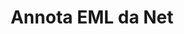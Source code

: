 ---
############################# Static ############################
layout: "auto-gen-annotation"

############################# Head ############################
head_title: "Net EML API di annotazione Annota in C#"
head_description: "Net API per creare e annotare tipi di annotazioni popolari da EML, immagini, disegni e formati di file di documenti."

############################# Header ############################
title: "Annota EML da Net"
description: ""
bg_image: "https://cms.admin.containerize.com/templates/aspose/App_Themes/V3/images/bg/header1.png"
bg_overlay: false
button:
    enable: true
    icon: "fas fa-arrow-down"
    label: "Scarica la prova gratuita"
    link: "https://downloads.groupdocs.com/annotation/net"

############################# About ############################
about:
    enable: true
    title: "Informazioni su GroupDocs.Annotation per Net API"
    content: |
        GroupDocs.Annotation for Net API è una libreria che consente di aggiungere annotazioni a PDF, Word e altri documenti su Mac, Windows o Ubuntu. [GroupDocs.Annotation for Net](/annotation/net) è un'API Net nativa per la gestione delle annotazioni con supporto completo per la creazione, l'aggiunta, la modifica, l'eliminazione, l'estrazione e l'esportazione di annotazioni da immagini e vari altri documenti. L'elenco completo dei formati di documenti supportati è disponibile in questa [pagina](https://docs.groupdocs.com/annotation/net/supported-document-formats/).
        Questa libreria ti consente di lavorare non solo con il documento EML ma anche con molti altri tipi di documenti come Word, Excel, PowerPoint, e-mail di Outlook, Visio, Adobe, OpenDocument, OpenOffice, Photoshop, AutoCad e molti altri.
        L'API GroupDocs.Annotation per Net consente di creare e aggiungere nuove note, modificare annotazioni, estrarre commenti, annotazioni e rimuoverle dai documenti. La libreria supporta 13 diversi tipi di annotazione, tra cui Testo, Polilinea, Area, Sottolineato, Punto, Filigrana, Freccia, Ellisse, Sostituzione testo, Distanza, Campo di testo, Redazione risorsa in PDF, HTML, documenti Microsoft Word, fogli di calcolo, diagrammi, presentazioni, disegni, immagini e molti altri formati di file.
        L'esempio (vedi sotto) mostra come lavorare con il documento EML, in questo esempio puoi vedere i passaggi principali di come lavorare con GroupDocs. Annotazione: impostare una licenza, aprire un documento con cui vuoi lavorare, creare un annotazione, aggiunta di oggetti dati per impostare le proprietà di annotazione in base alle proprie esigenze e salvataggio del risultato nella posizione necessaria. Inoltre, puoi dare un'occhiata più dettagliata alle funzionalità supportate sulla nostra [pagina github](https://github.com/groupdocs-annotation/GroupDocs.Annotation-for-.NET) o nella [documentazione del nostro prodotto](https://docs.groupdocs.com/annotation/net/getting-started/).

############################# Steps ############################
howTo_Add:
steps_Add:
    enable: true
    title_left: "Passaggi per aggiungere annotazioni a EML in Net"
    content_left: |
        [GroupDocs.Annotation](/annotation/net/) rende facile per gli sviluppatori Net aggiungere vari tipi di annotazioni ai file EML all'interno di qualsiasi applicazione basata su Net implementando pochi semplici passaggi.
        *   Crea oggetti Reply con commento e data.
        *   Crea un oggetto AreaAnnotation, imposta le opzioni dell'area e aggiungi le risposte.
        *   Crea un oggetto Annotator e aggiungi l'annotazione dell'area.
        *   Salva il file di output.
    title_right: "Requisiti di sistema"
    content_right: |
        GroupDocs.Annotation for Net APIs è supportato su tutte le principali piattaforme e sistemi operativi. Prima di eseguire il codice seguente, assicurati di avere i seguenti prerequisiti installati sul tuo sistema.
        *   Sistemi operativi: Microsoft Windows, Linux, MacOS
        *   Ambienti di sviluppo: Visual Studio, Xamarin, MonoDevelop
        *   Framework: .NET Framework, .NET Standard, .NET Core, Mono
        *   Scarica l'ultima versione di GroupDocs.Annotation per .NET da [NuGet](https://www.nuget.org/packages/groupdocs.annotation)

############################# Preview ############################
preview_Add:
    enable: true
    title: Anteprima dell'annotazione ed esempio di codice
    content: |
        ![Annotation preview image](https://docs.groupdocs.com/annotation/java/images/add-text-field-annotation.png)
    code: |
        ```cs
        //Add text field annotation to the document from local disk
        using (Annotator annotator = new Annotator("input.bmp"))
        {
            TextFieldAnnotation textField = new TextFieldAnnotation
            {
                BackgroundColor = 65535,
                Box = new Rectangle(100, 100, 100, 100),
                CreatedOn = DateTime.Now,
                Text = "Some text",
                FontColor = 65535,
                FontSize = 12,
                Message = "This is text field annotation",
                Opacity = 0.7,
                PageNumber = 0,
                PenStyle = PenStyle.Dot,
                PenWidth = 3,
                FontFamily = "Arial",
                TextHorizontalAlignment = HorizontalAlignment.Center,
                Replies = new List
                {
                    new Reply
                    {
                        Comment = "First comment",
                        RepliedOn = DateTime.Now
                    },
                    new Reply
                    {
                        Comment = "Second comment",
                        RepliedOn = DateTime.Now
                    }
                }
            };
            annotator.Add(textField);
            annotator.Save("result.bmp");
        }
        ```

############################# Steps ############################
howTo_Remove:
steps_Remove:
    enable: true
    title_left: "Passaggi per rimuovere le annotazioni da EML in Net"
    content_left: |
        [GroupDocs.Annotation](/annotation/net/) rende più facile per gli sviluppatori Net rimuovere i dettagli delle annotazioni dai file EML all'interno di qualsiasi applicazione basata su Net implementando alcuni semplici passaggi.
        *   Crea oggetti Reply con commento e data.
        *   Crea un'istanza dell'oggetto SaveOptions e imposta AnnotationTypes = AnnotationType.None.
        *   Chiama il metodo di salvataggio con il percorso o il flusso del documento risultante e l'oggetto SaveOptions.

############################# Preview ############################
preview_Remove:
    enable: true
    code: |
        ```cs
        // 1- How to remove annotation from document using annotation index
        
        using (Annotator annotator = new Annotator("result.bmp"))
        {
            annotator.Remove(0);
            annotator.Save("removed.bmp");
        }
        
        // 2- How to remove annotation from document using annotation object
        
        using (Annotator annotator = new Annotator("result.bmp"))
        {
            var tmp = annotator.Get();
            annotator.Remove(tmp[0]);
            annotator.Save("removed.bmp");
        }
        
        // 3- How to remove some annotations from document using list of ID’s
        
        using (Annotator annotator = new Annotator("result.bmp"))
        {
            var idList = new List{1, 2, 3};
            annotator.Remove(idList);
            annotator.Save("removed.bmp");
        }
        
        // 4- How to remove some annotations from document using list of annotations
        
        using (Annotator annotator = new Annotator("result.bmp"))
        {
            var tmp = annotator.Get();
            annotator.Remove(tmp);
            annotator.Save("removed.bmp");
        }
        ```

############################# Steps ############################
howTo_Edit:
steps_Edit:
    enable: true
    title_left: "Passaggi per modificare le annotazioni da EML in Net"
    content_left: |
        [GroupDocs.Annotation](/annotation/net/) rende più facile per gli sviluppatori Net aggiornare varie proprietà di annotazione dai file EML all'interno di qualsiasi applicazione basata su Net implementando alcuni semplici passaggi.
        *   Crea un'istanza dell'oggetto Annotator con il percorso o il flusso del documento di input con LoadOptions istanziato con ImportAnnotations = true.
        *   Crea un'implementazione AnnotationBase e imposta l'ID dell'annotazione esistente (se l'annotazione con quell'ID non viene trovata, non verrà modificato nulla) o l'elenco dei percorsi delle annotazioni (tutte le annotazioni esistenti verranno rimosse).
        *   Chiama il metodo di aggiornamento dell'oggetto Annotator con annotazioni passate.
        *   Chiama il metodo di salvataggio con il percorso o il flusso del documento risultante e l'oggetto SaveOptions.

############################# Preview ############################
preview_Edit:
    enable: true
    code: |
        ```cs
        // open annotated document
        using (Annotator annotator = new Annotator("result.bmp"))
        {
            //assuming we are going to change some properties of existing annotation
                AreaAnnotation updated = new AreaAnnotation
                    {
                            // It's important to set existed annotation Id
                            Id = 1,
                            BackgroundColor = 255,
                            Box = new Rectangle(0, 0, 50, 200),
                            CreatedOn = DateTime.Now,
                            Message = "This is updated annotation",
                            Replies = new List
                            {
                                new Reply
                                {
                                    Comment = "Updated first comment",
                                    RepliedOn = DateTime.Now
                                },
                                new Reply
                                {
                                    Comment = "Updated second comment",
                                    RepliedOn = DateTime.Now
                                }
                            }
                        };
                // update annotation
                annotator.Update(updated);
                annotator.Save("result.bmp");
        }
        ```

############################# Steps ############################
howTo_Extract:
steps_Extract:
    enable: true
    title_left: "Passaggi per estrarre le annotazioni da EML in Net"
    content_left: |
        [GroupDocs.Annotation](/annotation/net/) rende facile per gli sviluppatori Net annotare documenti ed estrarre informazioni di annotazione da file EML all'interno di qualsiasi applicazione basata su Net implementando pochi semplici passaggi.
        *   Crea oggetti Reply con commento e data.
        *   Crea un'istanza dell'oggetto LoadOptions e chiama SetImportAnnotations con argomento vero.
        *   Definisci variabile con tipo List.
        *   Chiama il metodo get e restituisci il risultato alla variabile sopra.

############################# Preview ############################
preview_Extract:
    enable: true
    code: |
        ```cs
        // for using this example input file ("annotated.bmp") must be with annotations
        using (Annotator annotator = new Annotator("annotated.bmp"))
        {
            List annotations = annotator.Get();
            XmlSerializer formatter = new XmlSerializer(typeof(List));
            using (FileStream fs = new FileStream("annotations.xml", FileMode.Create))
            {
                fs.SetLength(0);
                formatter.Serialize(fs, annotations);
            }
        }
        ```

############################# Demos ############################
demos:
    enable: true
    title: "Demo dal vivo per aggiungere, rimuovere, modificare ed estrarre annotazioni a documenti e immagini"
    content: |
        Aggiungi, rimuovi, modifica ed estrai subito le annotazioni dal file EML visitando il sito web [GroupDocs.Annotation Live Demos](https://products.groupdocs.app/annotation/family). La demo dal vivo ha i seguenti vantaggi

############################# About Formats ############################
about_formats:
    enable: true
    format:
        # format loop
        - icon: "far fa-file-eml"
          title: "Informazioni sul formato file EML"
          content: |
            Il formato di file EML rappresenta i messaggi di posta elettronica salvati utilizzando Outlook e altre applicazioni pertinenti. Quasi tutti i client di posta elettronica supportano questo formato di file per la sua conformità con RFC-822 Internet Message Format Standard. Microsoft Outlook è il software predefinito per l'apertura dei tipi di messaggi EML. I file EML possono essere utilizzati per il salvataggio su disco e per l'invio ai destinatari utilizzando i protocolli di comunicazione.

          link: "https://docs.fileformat.com/image/eml/"

############################# More Formats ############################
more_formats:
    enable: true
    title: "Lavorare con altri formati di documenti popolari"
    content: |
        Aggiorna le proprietà delle annotazioni da alcuni dei formati di file più diffusi come indicato di seguito.
    format:
        # format loop
        - name: "Annotate PDF document"
          link: "https://products.groupdocs.com/annotation/net/pdf/"
          description: "Adobe Portable Document Format"

        # format loop
        - name: "Annotate DOC document"
          link: "https://products.groupdocs.com/annotation/net/doc/"
          description: "Microsoft Word Document"

        # format loop
        - name: "Annotate DOCM document"
          link: "https://products.groupdocs.com/annotation/net/docm/"
          description: "Microsoft Word Macro-Enabled Document"

        # format loop
        - name: "Annotate DOCX document"
          link: "https://products.groupdocs.com/annotation/net/docx/"
          description: "Microsoft Word Open XML Document"

        # format loop
        - name: "Annotate DOT document"
          link: "https://products.groupdocs.com/annotation/net/dot/"
          description: "Microsoft Word Document Template"

        # format loop
        - name: "Annotate DOTX document"
          link: "https://products.groupdocs.com/annotation/net/dotx/"
          description: "Word Open XML Document Template"

        # format loop
        - name: "Annotate RTF document"
          link: "https://products.groupdocs.com/annotation/net/rtf/"
          description: "Rich Text Document"

        # format loop
        - name: "Annotate ODT document"
          link: "https://products.groupdocs.com/annotation/net/odt/"
          description: "Open Document Text"

        # format loop
        - name: "Annotate XLS document"
          link: "https://products.groupdocs.com/annotation/net/xls/"
          description: "Microsoft Excel Binary File Format"

        # format loop
        - name: "Annotate XLSX document"
          link: "https://products.groupdocs.com/annotation/net/xlsx/"
          description: "Microsoft Excel Open XML Spreadsheet"

        # format loop
        - name: "Annotate XLSM document"
          link: "https://products.groupdocs.com/annotation/net/xlsm/"
          description: "Microsoft Excel Macro-Enabled Spreadsheet"

        # format loop
        - name: "Annotate XLSB document"
          link: "https://products.groupdocs.com/annotation/net/xlsb/"
          description: "Microsoft Excel Binary Worksheet"

        # format loop
        - name: "Annotate ODS document"
          link: "https://products.groupdocs.com/annotation/net/ods/"
          description: "Open Document Spreadsheet"

        # format loop
        - name: "Annotate PPT document"
          link: "https://products.groupdocs.com/annotation/net/ppt/"
          description: "PowerPoint Presentation"

        # format loop
        - name: "Annotate PPTX document"
          link: "https://products.groupdocs.com/annotation/net/pptx/"
          description: "PowerPoint Open XML Presentation"

        # format loop
        - name: "Annotate PPSX document"
          link: "https://products.groupdocs.com/annotation/net/ppsx/"
          description: "PowerPoint Open XML Slide Show"

        # format loop
        - name: "Annotate POTM document"
          link: "https://products.groupdocs.com/annotation/net/potm/"
          description: "Microsoft PowerPoint Template"

        # format loop
        - name: "Annotate PPTM document"
          link: "https://products.groupdocs.com/annotation/net/pptm/"
          description: "Microsoft PowerPoint Presentation"

        # format loop
        - name: "Annotate PPS document"
          link: "https://products.groupdocs.com/annotation/net/pps/"
          description: "Microsoft PowerPoint 97-2003 Slide Show"

        # format loop
        - name: "Annotate ODP document"
          link: "https://products.groupdocs.com/annotation/net/odp/"
          description: "OpenDocument Presentation"

        # format loop
        - name: "Annotate HTML document"
          link: "https://products.groupdocs.com/annotation/net/html/"
          description: "HyperText Markup Language"

        # format loop
        - name: "Annotate TIFF document"
          link: "https://products.groupdocs.com/annotation/net/tiff/"
          description: "Tagged Image File Format"

        # format loop
        - name: "Annotate JPEG document"
          link: "https://products.groupdocs.com/annotation/net/jpeg/"
          description: "JPEG Image"

        # format loop
        - name: "Annotate PNG document"
          link: "https://products.groupdocs.com/annotation/net/png/"
          description: "Portable Network Graphic"

        # format loop
        - name: "Annotate EML document"
          link: "https://products.groupdocs.com/annotation/net/eml/"
          description: "E-mail Message"

        # format loop
        - name: "Annotate MSG document"
          link: "https://products.groupdocs.com/annotation/net/msg/"
          description: "Microsoft Outlook E-mail Message"

        # format loop
        - name: "Annotate VSD document"
          link: "https://products.groupdocs.com/annotation/net/vsd/"
          description: "Microsoft Visio 2003-2010 Drawing"

        # format loop
        - name: "Annotate VSDX document"
          link: "https://products.groupdocs.com/annotation/net/vsdx/"
          description: "Microsoft Visio Drawing"

        # format loop
        - name: "Annotate VSS document"
          link: "https://products.groupdocs.com/annotation/net/vss/"
          description: "Microsoft Visio 2003-2010 Stencil"

        # format loop
        - name: "Annotate VST document"
          link: "https://products.groupdocs.com/annotation/net/vst/"
          description: "Microsoft Visio 2013 Stencil"

        # format loop
        - name: "Annotate DWG document"
          link: "https://products.groupdocs.com/annotation/net/dwg/"
          description: "Autodesk Design Data Formats"

        # format loop
        - name: "Annotate DXF document"
          link: "https://products.groupdocs.com/annotation/net/dxf/"
          description: "AutoCAD Drawing Interchange"

        # format loop
        - name: "Annotate DCM document"
          link: "https://products.groupdocs.com/annotation/net/dcm/"
          description: "Digital Imaging and Communications in Medicine"

        # format loop
        - name: "Annotate WMF document"
          link: "https://products.groupdocs.com/annotation/net/wmf/"
          description: "Windows Metafile"

        # format loop
        - name: "Annotate EMF document"
          link: "https://products.groupdocs.com/annotation/net/emf/"
          description: "Enhanced Metafile Format"


############################# Back to top ###############################
back_to_top:
    enable: true
---